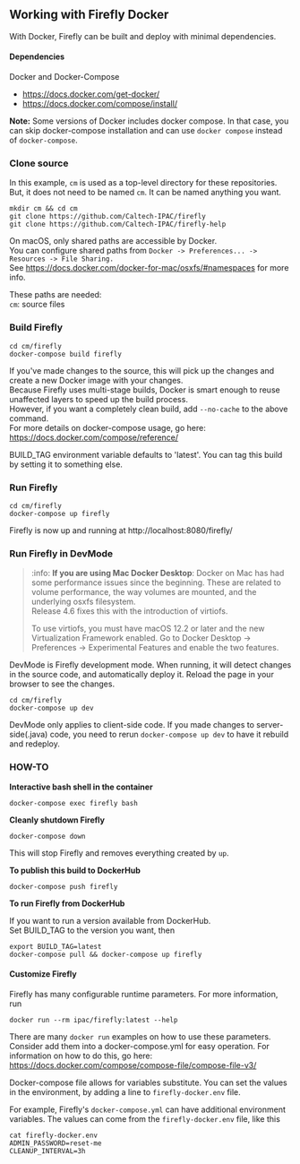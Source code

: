 Working with Firefly Docker
--------------------------- 

With Docker, Firefly can be built and deploy with minimal dependencies.  

#### Dependencies

Docker and Docker-Compose     
- https://docs.docker.com/get-docker/
- https://docs.docker.com/compose/install/

**Note:**  Some versions of Docker includes docker compose.  In that case, you can skip docker-compose installation and
can use `docker compose` instead of `docker-compose`. 

### Clone source

In this example, `cm` is used as a top-level directory for these repositories.  But, it does not need to be named `cm`.
It can be named anything you want.

    mkdir cm && cd cm
    git clone https://github.com/Caltech-IPAC/firefly
    git clone https://github.com/Caltech-IPAC/firefly-help

On macOS, only shared paths are accessible by Docker.  
You can configure shared paths from `Docker -> Preferences... -> Resources -> File Sharing.`  
See https://docs.docker.com/docker-for-mac/osxfs/#namespaces for more info.

These paths are needed:  
`cm`: source files  


### Build Firefly

    cd cm/firefly
    docker-compose build firefly

If you've made changes to the source, this will pick up the changes and create a new Docker image with your changes.  
Because Firefly uses multi-stage builds, Docker is smart enough to reuse unaffected layers to speed up the build process.  
However, if you want a completely clean build, add `--no-cache` to the above command.  
For more details on docker-compose usage, go here: https://docs.docker.com/compose/reference/

BUILD_TAG environment variable defaults to 'latest'.  You can tag this build by setting it to something else.

### Run Firefly

    cd cm/firefly
    docker-compose up firefly

Firefly is now up and running at http://localhost:8080/firefly/


### Run Firefly in DevMode

> :info: **If you are using Mac Docker Desktop**:
> Docker on Mac has had some performance issues since the beginning. These are related to volume performance, 
> the way volumes are mounted, and the underlying osxfs filesystem.  
> Release 4.6 fixes this with the introduction of virtiofs.  
> 
> To use virtiofs, you must have macOS 12.2 or later and the new Virtualization Framework enabled.
> Go to Docker Desktop -> Preferences -> Experimental Features 
> and enable the two features.

DevMode is Firefly development mode.  When running, it will detect changes in the source code, and automatically
deploy it.  Reload the page in your browser to see the changes.  

    cd cm/firefly
    docker-compose up dev

DevMode only applies to client-side code.  If you made changes to server-side(.java) code, you need to rerun `docker-compose up dev` 
to have it rebuild and redeploy.


### HOW-TO

**Interactive bash shell in the container**

    docker-compose exec firefly bash


**Cleanly shutdown Firefly**

    docker-compose down

This will stop Firefly and removes everything created by `up`.


**To publish this build to DockerHub**

    docker-compose push firefly

**To run Firefly from DockerHub**

If you want to run a version available from DockerHub.  
Set BUILD_TAG to the version you want, then 

    export BUILD_TAG=latest
    docker-compose pull && docker-compose up firefly



#### Customize Firefly

Firefly has many configurable runtime parameters.  For more information, run

    docker run --rm ipac/firefly:latest --help

There are many `docker run` examples on how to use these parameters.  Consider add them into a docker-compose.yml for 
easy operation.  For information on how to do this, go here: https://docs.docker.com/compose/compose-file/compose-file-v3/

Docker-compose file allows for variables substitute.  You can set the values in the environment, by adding a line
to `firefly-docker.env` file.

For example, Firefly's `docker-compose.yml` can have additional environment variables.  The values can come from the 
`firefly-docker.env` file, like this

    cat firefly-docker.env
    ADMIN_PASSWORD=reset-me
    CLEANUP_INTERVAL=3h



